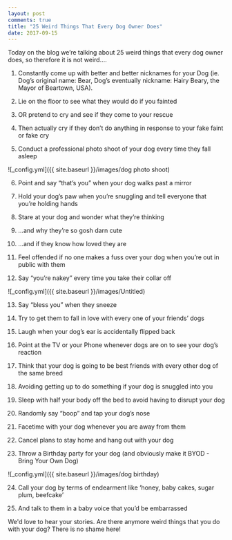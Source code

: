 ```yaml
---
layout: post
comments: true
title: "25 Weird Things That Every Dog Owner Does"
date: 2017-09-15
---
```


Today on the blog we’re talking about 25 weird things that every dog owner does, so therefore it is not weird….

1.  Constantly come up with better and better nicknames for your Dog (ie. Dog’s original name: Bear, Dog’s eventually nickname: Hairy Beary, the Mayor of Beartown, USA).

2.  Lie on the floor to see what they would do if you fainted

3.  OR pretend to cry and see if they come to your rescue

4.  Then actually cry if they don’t do anything in response to your fake faint or fake cry

5.  Conduct a professional photo shoot of your dog every time they fall asleep

![_config.yml]({{ site.baseurl }}/images/dog photo shoot)

6.  Point and say “that’s you” when your dog walks past a mirror

7.  Hold your dog’s paw when you’re snuggling and tell everyone that you’re holding hands

8.  Stare at your dog and wonder what they’re thinking

9.  …and why they’re so gosh darn cute

10.  …and if they know how loved they are

11.  Feel offended if no one makes a fuss over your dog when you’re out in public with them

12.  Say “you’re nakey” every time you take their collar off

![_config.yml]({{ site.baseurl }}/images/Untitled)

13.  Say “bless you” when they sneeze

14.  Try to get them to fall in love with every one of your friends’ dogs

15.  Laugh when your dog’s ear is accidentally flipped back

16.  Point at the TV or your Phone whenever dogs are on to see your dog’s reaction

17.  Think that your dog is going to be best friends with every other dog of the same breed

18.  Avoiding getting up to do something if your dog is snuggled into you

19.  Sleep with half your body off the bed to avoid having to disrupt your dog

20.  Randomly say “boop” and tap your dog’s nose

21.  Facetime with your dog whenever you are away from them

22.  Cancel plans to stay home and hang out with your dog

23.  Throw a Birthday party for your dog (and obviously make it BYOD - Bring Your Own Dog)

![_config.yml]({{ site.baseurl }}/images/dog birthday)

24.  Call your dog by terms of endearment like ‘honey, baby cakes, sugar plum, beefcake’

25.  And talk to them in a baby voice that you’d be embarrassed

We'd love to hear your stories. Are there anymore weird things that you do with your dog? There is no shame here! 
